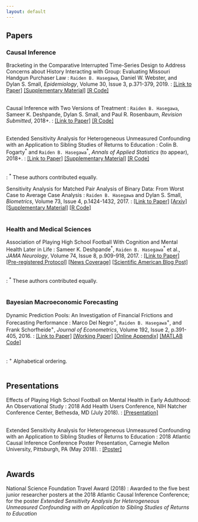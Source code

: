 ```yaml
---
layout: default
---
```


## __Papers__

### Causal Inference
Bracketing in the Comparative Interrupted Time-Series Design to Address Concerns about History Interacting with Group: Evaluating Missouri Handgun Purchaser Law
: `Raiden B. Hasegawa`, Daniel W. Webster, and Dylan S. Small, *Epidemiology*, Volume 30, Issue 3, p.371-379, 2019.
: [\[Link to Paper\]](https://journals.lww.com/epidem/Citation/2019/05000/Evaluating_Missouri_s_Handgun_Purchaser_Law__A.11.aspx)
[\[Supplementary Material\]](../assets/bracketing-paper/bracketing_diff_in_diff_supp.pdf)
[\[R Code\]](../assets/bracketing-paper/code.zip)
<br><br>

Causal Inference with Two Versions of Treatment
: `Raiden B. Hasegawa`, Sameer K. Deshpande, Dylan S. Small, and Paul R. Rosenbaum, *Revision Submitted*, 2018+.
: [\[Link to Paper\]](../assets/versions-paper/versions.pdf)
[\[R Code\]](../assets/versions-paper/versions-Rcode.zip)
<br><br>

Extended Sensitivity Analysis for Heterogeneous Unmeasured Confounding with an Application to Sibling Studies of Returns to Education
: Colin B. Fogarty<sup>\*</sup> and `Raiden B. Hasegawa`<sup>\*</sup>, *Annals of Applied Statistics* (to appear), 2018+.
: [\[Link to Paper\]](../assets/extended-paper/article_extended_sensitivity.pdf)
[\[Supplementary Material\]](../assets/extended-paper/supplement_extended_sensitivity.pdf)
[\[R Code\]](../assets/extended-paper/code_rev2.zip)
<br><br>

: <sup>\*</sup> These authors contributed equally.

Sensitivity Analysis for Matched Pair Analysis of Binary Data: From Worst Case to Average Case Analysis
: `Raiden B. Hasegawa` and Dylan S. Small, *Biometrics*, Volume 73, Issue 4, p.1424-1432, 2017.
: [\[Link to Paper\]](http://onlinelibrary.wiley.com/doi/10.1111/biom.12688/abstract)  [\[Arxiv\]](https://arxiv.org/abs/1707.09549)  [\[Supplementary Material\]](../assets/avgcase-paper/avgSensAnalysis_webAppendix.pdf)  [\[R Code\]](../assets/avgcase-paper/avgSensAnalysis_Rcode.R)
<br><br>

### Health and Medical Sciences

Association of Playing High School Football With Cognition and Mental Health Later in Life
: Sameer K. Deshpande<sup>\*</sup>, `Raiden B. Hasegawa`<sup>\*</sup> et al., *JAMA Neurology*, Volume 74, Issue 8, p.909-918, 2017.
: [\[Link to Paper\]](http://jamanetwork.com/journals/jamaneurology/article-abstract/2635831)  [\[Pre-registered Protocol\]](https://arxiv.org/abs/1607.01756)  [\[News Coverage\]](https://www.theverge.com/2017/7/3/15913454/high-school-football-concussion-health-chronic-traumatic-encephalopathy)  [\[Scientific American Blog Post\]](https://blogs.scientificamerican.com/observations/head-trauma-in-high-school-football-may-be-more-complicated-than-we-thought/)
<br><br>

: <sup>\*</sup> These authors contributed equally.
<br><br>

### Bayesian Macroeconomic Forecasting

Dynamic Prediction Pools: An Investigation of Financial Frictions and Forecasting Performance
: Marco Del Negro<sup>\+</sup>, `Raiden B. Hasegawa`<sup>\+</sup>, and Frank Schorfheide<sup>\+</sup>, *Journal of Econometrics*, Volume 192, Issue 2, p.391-405, 2016.
: [\[Link to Paper\]](http://www.sciencedirect.com/science/article/pii/S0304407616300094)  [\[Working Paper\]](../assets/pools-paper/pools_paper_joe_20151119.pdf)  [\[Online Appendix\]](../assets/pools-paper/pools_onlineappendix_joe_20151119.pdf)  [\[MATLAB Code\]](../assets/pools-paper/code_and_data_0.zip)
<br><br>

: <sup>\+</sup> Alphabetical ordering.
<br><br>

## __Presentations__

Effects of Playing High School Football on Mental Health in Early Adulthood: An Observational Study
: 2018 Add Health Users Conference, NIH Natcher Conference Center, Bethesda, MD (July 2018).
: [\[Presentation\]](../assets/presentations/add_health_pres.pdf)
<br><br>

Extended Sensitivity Analysis for Heterogeneous Unmeasured Confounding with an Application to Sibling Studies of Returns to Education 
: 2018 Atlantic Causal Inference Conference Poster Presentation, Carnegie Mellon University, Pittsburgh, PA (May 2018).
: [\[Poster\]](../assets/presentations/ESAPoster.pdf)
<br><br>


## __Awards__
National Science Foundation Travel Award (2018)
: Awarded to the five best junior researcher posters at the 2018 Atlantic Causal Inference Conference; for the poster _Extended Sensitivity Analysis for Heterogeneous Unmeasured Confounding with an Application to Sibling Studies of Returns to Education_